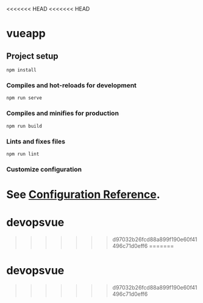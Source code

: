 <<<<<<< HEAD
<<<<<<< HEAD
# vueapp

## Project setup
```
npm install
```

### Compiles and hot-reloads for development
```
npm run serve
```

### Compiles and minifies for production
```
npm run build
```

### Lints and fixes files
```
npm run lint
```

### Customize configuration
See [Configuration Reference](https://cli.vuejs.org/config/).
=======
# devopsvue
>>>>>>> d97032b26fcd88a899f190e60f41496c71d0eff6
=======
# devopsvue
>>>>>>> d97032b26fcd88a899f190e60f41496c71d0eff6
